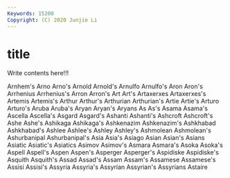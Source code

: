 ```yaml
---
Keywords: 15200
Copyright: (C) 2020 Junjie Li
---
```


# title

Write contents here!!!
 
Arnhem's 
Arno 
Arno's 
Arnold 
Arnold's 
Arnulfo 
Arnulfo's 
Aron 
Aron's
Arrhenius 
Arrhenius's 
Arron 
Arron's 
Art 
Art's 
Artaxerxes 
Artaxerxes's 
Artemis 
Artemis's
Arthur 
Arthur's 
Arthurian 
Arthurian's 
Artie 
Artie's 
Arturo 
Arturo's 
Aruba 
Aruba's
Aryan 
Aryan's 
Aryans 
As 
As's 
Asama 
Asama's 
Ascella 
Ascella's 
Asgard
Asgard's 
Ashanti 
Ashanti's 
Ashcroft 
Ashcroft's 
Ashe 
Ashe's 
Ashikaga 
Ashikaga's 
Ashkenazim
Ashkenazim's 
Ashkhabad 
Ashkhabad's 
Ashlee 
Ashlee's 
Ashley 
Ashley's 
Ashmolean 
Ashmolean's 
Ashurbanipal
Ashurbanipal's 
Asia 
Asia's 
Asiago 
Asian 
Asian's 
Asians 
Asiatic 
Asiatic's 
Asiatics
Asimov 
Asimov's 
Asmara 
Asmara's 
Asoka 
Asoka's 
Aspell 
Aspell's 
Aspen 
Aspen's
Asperger 
Asperger's 
Aspidiske 
Aspidiske's 
Asquith 
Asquith's 
Assad 
Assad's 
Assam 
Assam's
Assamese 
Assamese's 
Assisi 
Assisi's 
Assyria 
Assyria's 
Assyrian 
Assyrian's 
Assyrians 
Astaire
